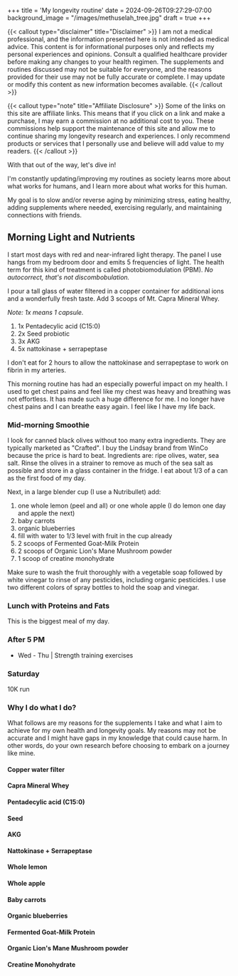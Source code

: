 +++
title = 'My longevity routine'
date = 2024-09-26T09:27:29-07:00
background_image = "/images/methuselah_tree.jpg"
draft = true
+++

{{< callout type="disclaimer" title="Disclaimer" >}}
I am not a medical professional, and the information presented here is not intended as medical advice. This content is for informational purposes only and reflects my personal experiences and opinions. Consult a qualified healthcare provider before making any changes to your health regimen. The supplements and routines discussed may not be suitable for everyone, and the reasons provided for their use may not be fully accurate or complete. I may update or modify this content as new information becomes available.
{{< /callout >}}

{{< callout type="note" title="Affiliate Disclosure" >}}
Some of the links on this site are affiliate links. This means that if you click on a link and make a purchase, I may earn a commission at no additional cost to you. These commissions help support the maintenance of this site and allow me to continue sharing my longevity research and experiences. I only recommend products or services that I personally use and believe will add value to my readers.
{{< /callout >}}

With that out of the way, let's dive in!

I'm constantly updating/improving my routines as society learns more about what works for humans, and I learn more about what works for this human.

My goal is to slow and/or reverse aging by minimizing stress, eating healthy, adding supplements where needed, exercising regularly, and maintaining connections with friends.

## Morning Light and Nutrients

I start most days with red and near-infrared light therapy. The panel I use hangs from my bedroom door and emits 5 frequencies of light. The health term for this kind of treatment is called photobiomodulation (PBM). *No autocorrect, that's not discombobulation.*

I pour a tall glass of water filtered in a copper container for additional ions and a wonderfully fresh taste. Add 3 scoops of Mt. Capra Mineral Whey.

*Note: 1x means 1 capsule.*

1. 1x Pentadecylic acid (C15:0)
1. 2x Seed probiotic
1. 3x AKG
1. 5x nattokinase + serrapeptase

I don't eat for 2 hours to allow the nattokinase and serrapeptase to work on fibrin in my arteries.

This morning routine has had an especially powerful impact on my health. I used to get chest pains and feel like my chest was heavy and breathing was not effortless. It has made such a huge difference for me. I no longer have chest pains and I can breathe easy again. I feel like I have my life back.

### Mid-morning Smoothie

I look for canned black olives without too many extra ingredients. They are typically marketed as "Crafted". I buy the Lindsay brand from WinCo because the price is hard to beat. Ingredients are: ripe olives, water, sea salt. Rinse the olives in a strainer to remove as much of the sea salt as possible and store in a glass container in the fridge. I eat about 1/3 of a can as the first food of my day.

Next, in a large blender cup (I use a Nutribullet) add:

1. one whole lemon (peel and all) or one whole apple (I do lemon one day and apple the next)
1. baby carrots
1. organic blueberries
1. fill with water to 1/3 level with fruit in the cup already
1. 2 scoops of Fermented Goat-Milk Protein
1. 2 scoops of Organic Lion's Mane Mushroom powder
1. 1 scoop of creatine monohydrate

Make sure to wash the fruit thoroughly with a vegetable soap followed by white vinegar to rinse of any pesticides, including organic pesticides. I use two different colors of spray bottles to hold the soap and vinegar.

### Lunch with Proteins and Fats

This is the biggest meal of my day.

### After 5 PM

- Wed - Thu | Strength training exercises

### Saturday

10K run

### Why I do what I do?

What follows are my reasons for the supplements I take and what I aim to achieve for my own health and longevity goals. My reasons may not be accurate and I might have gaps in my knowledge that could cause harm. In other words, do your own research before choosing to embark on a journey like mine.

#### Copper water filter

#### Capra Mineral Whey

#### Pentadecylic acid (C15:0)

#### Seed

#### AKG

#### Nattokinase + Serrapeptase

#### Whole lemon

#### Whole apple

#### Baby carrots

#### Organic blueberries

#### Fermented Goat-Milk Protein

#### Organic Lion's Mane Mushroom powder

#### Creatine Monohydrate
